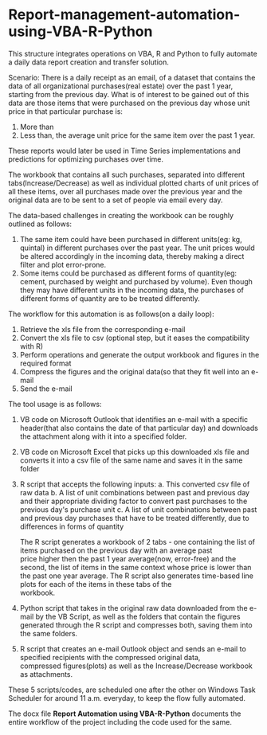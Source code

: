 # Report-management-automation-using-VBA-R-Python
This structure integrates operations on VBA, R and Python to fully automate a daily data report creation and transfer solution.

Scenario:
There is a daily receipt as an email, of a dataset that contains the data of all organizational purchases(real estate) over the past 1 year, starting from the previous day. What is of interest to be gained out of this data are those items that were purchased on the previous day whose unit price in that particular purchase is:
1. More than
2. Less than, the average unit price for the same item over the past 1 year. 

These reports would later be used in Time Series implementations and predictions for optimizing purchases over time.

The workbook that contains all such purchases, separated into different tabs(Increase/Decrease) as well as individual plotted charts of unit prices of all these items, over all purchases made over the previous year and the original data are to be sent to a set of people via email every day.

The data-based challenges in creating the workbook can be roughly outlined as follows:
1. The same item could have been purchased in different units(eg: kg, quintal) in different purchases over the past year. The unit prices would be altered accordingly in the incoming data, thereby making a direct filter and plot error-prone.
2. Some items could be purchased as different forms of quantity(eg: cement, purchased by weight and purchased by volume). Even though they may have different units in the incoming data, the purchases of different forms of quantity are to be treated differently.

The workflow for this automation is as follows(on a daily loop):
1. Retrieve the xls file from the corresponding e-mail
2. Convert the xls file to csv (optional step, but it eases the compatibility with R)
3. Perform operations and generate the output workbook and figures in the required format
4. Compress the figures and the original data(so that they fit well into an e-mail
5. Send the e-mail


The tool usage is as follows:
1. VB code on Microsoft Outlook that identifies an e-mail with a specific header(that also contains the date of that particular day) and downloads the attachment along with it into a specified folder.
2. VB code on Microsoft Excel that picks up this downloaded xls file and converts it into a csv file of the same name and saves it in the same folder
3. R script that accepts the following inputs:
   a. This converted csv file of raw data
   b. A list of unit combinations between past and previous day and their appropriate dividing factor to convert past purchases to the
      previous day's purchase unit 
   c. A list of unit combinations between past and previous day purchases that have to be treated differently, due to differences in 
      forms of quantity
      
   The R script generates a workbook of 2 tabs - one containing the list of items purchased on the previous day with an average past  
   price higher then the past 1 year average(now, error-free) and the second, the list of items in the same context whose price is lower    than the past one year average. The R script also generates time-based line plots for each of the items in these tabs of the  
   workbook.
4. Python script that takes in the original raw data downloaded from the e-mail by the VB Script, as well as the folders that contain
   the figures generated through the R script and compresses both, saving them into the same folders.
5. R script that creates an e-mail Outlook object and sends an e-mail to specified recipients with the compressed original data,  
   compressed figures(plots) as well as the Increase/Decrease workbook as attachments.

These 5 scripts/codes, are scheduled one after the other on Windows Task Scheduler for around 11 a.m. everyday, to keep the flow fully automated.

The docx file **Report Automation using VBA-R-Python** documents the entire workflow of the project including the code used for the same.
